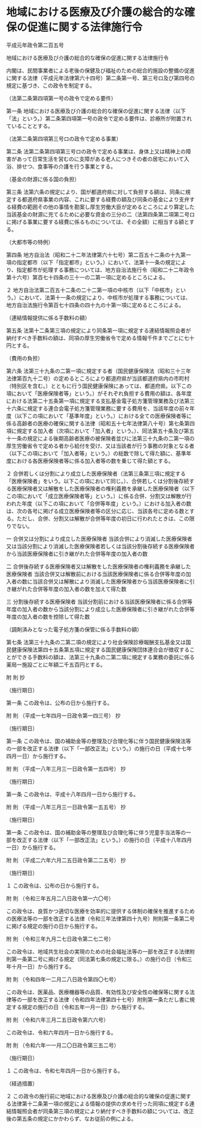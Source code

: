 # 地域における医療及び介護の総合的な確保の促進に関する法律施行令

平成元年政令第二百五号

地域における医療及び介護の総合的な確保の促進に関する法律施行令

内閣は、民間事業者による老後の保健及び福祉のための総合的施設の整備の促進に関する法律（平成元年法律第六十四号）第二条第一号、第三号ロ及び第四号の規定に基づき、この政令を制定する。

（法第二条第四項第一号の政令で定める要件）

第一条 地域における医療及び介護の総合的な確保の促進に関する法律（以下「法」という。）第二条第四項第一号の政令で定める要件は、診療所が附置されていることとする。

（法第二条第四項第三号ロの政令で定める事業）

第二条 法第二条第四項第三号ロの政令で定める事業は、身体上又は精神上の障害があって日常生活を営むのに支障がある老人につきその者の居宅において入浴、排せつ、食事等の介護を行う事業とする。

（基金の財源に係る国の負担）

第三条 法第六条の規定により、国が都道府県に対して負担する額は、同条に規定する都道府県事業の内容、これに要する経費の額及び同条の基金により支弁する経費の範囲その他の事情を勘案し厚生労働大臣が定めるところにより算定した当該基金の財源に充てるために必要な資金の三分の二（法第四条第二項第二号ロに掲げる事業に要する経費に係るものについては、その全額）に相当する額とする。

（大都市等の特例）

第四条 地方自治法（昭和二十二年法律第六十七号）第二百五十二条の十九第一項の指定都市（以下「指定都市」という。）において、法第十一条の規定により、指定都市が処理する事務については、地方自治法施行令（昭和二十二年政令第十六号）第百七十四条の三十一の二第一項に定めるところによる。

２ 地方自治法第二百五十二条の二十二第一項の中核市（以下「中核市」という。）において、法第十一条の規定により、中核市が処理する事務については、地方自治法施行令第百七十四条の四十九の十第一項に定めるところによる。

（連結情報提供に係る手数料の額）

第五条 法第十二条第三項の規定により同条第一項に規定する連結情報照会者が納付すべき手数料の額は、同項の厚生労働省令で定める情報千件までごとに七十円とする。

（費用の負担）

第六条 法第三十九条の二第一項に規定する者（国民健康保険法（昭和三十三年法律第百九十二号）の定めるところにより都道府県が当該都道府県内の市町村（特別区を含む。）とともに行う国民健康保険にあっては、都道府県。以下この項において「医療保険者等」という。）がそれぞれ負担する費用の額は、各年度における法第二十五条第一項に規定する支払基金電子処方箋管理業務及び法第三十六条に規定する連合会電子処方箋管理業務に要する費用を、当該年度の前々年度（以下この項において「基準年度」という。）における全ての医療保険者等に係る高齢者の医療の確保に関する法律（昭和五十七年法律第八十号）第七条第四項に規定する加入者（次項において「加入者」という。）、同法第五十条及び第五十一条の規定による後期高齢者医療の被保険者並びに法第三十九条の二第一項の厚生労働省令で定める者から給付を受け、又は当該者が行う事務の対象となる者（以下この項において「加入者等」という。）の総数で除して得た額に、基準年度における各医療保険者等に係る加入者等の数を乗じて得た額とする。

２ 合併若しくは分割により成立した医療保険者（法第三条第三項に規定する「医療保険者」をいう。以下この項において同じ。）、合併若しくは分割後存続する医療保険者又は解散をした医療保険者の権利義務を承継した医療保険者（以下この項において「成立医療保険者等」という。）に係る合併、分割又は解散が行われた年度（以下この項において「合併等年度」という。）における加入者の数は、次の各号に掲げる成立医療保険者等の区分に応じ、当該各号に定める数とする。ただし、合併、分割又は解散が合併等年度の初日に行われたときは、この限りでない。

一 合併又は分割により成立した医療保険者 当該合併により消滅した医療保険者又は当該分割により消滅した医療保険者若しくは当該分割後存続する医療保険者から当該医療保険者に引き継がれた合併等年度の加入者の数

二 合併後存続する医療保険者又は解散をした医療保険者の権利義務を承継した医療保険者 当該合併又は解散前における当該医療保険者に係る合併等年度の加入者の数に当該合併又は解散により消滅した医療保険者から当該医療保険者に引き継がれた合併等年度の加入者の数を加えて得た数

三 分割後存続する医療保険者 当該分割前における当該医療保険者に係る合併等年度の加入者の数から当該分割により成立した医療保険者に引き継がれた合併等年度の加入者の数を控除して得た数

（調剤済みとなった電子処方箋の保管に係る手数料の額）

第七条 法第三十九条の二第二項の規定により社会保険診療報酬支払基金又は国民健康保険法第四十五条第五項に規定する国民健康保険団体連合会が徴収することができる手数料の額は、法第三十九条の二第二項に規定する業務の委託に係る薬局一施設ごとに年額二千五百円とする。

附 則 抄

（施行期日）

第一条 この政令は、公布の日から施行する。

附 則 （平成一七年四月一日政令第一四三号） 抄

（施行期日）

第一条 この政令は、国の補助金等の整理及び合理化等に伴う国民健康保険法等の一部を改正する法律（以下「一部改正法」という。）の施行の日（平成十七年四月一日）から施行する。

附 則 （平成一八年三月三一日政令第一五四号） 抄

（施行期日）

第一条 この政令は、平成十八年四月一日から施行する。

附 則 （平成一八年三月三一日政令第一五五号） 抄

（施行期日）

第一条 この政令は、国の補助金等の整理及び合理化等に伴う児童手当法等の一部を改正する法律（以下「一部改正法」という。）の施行の日（平成十八年四月一日）から施行する。

附 則 （平成二六年六月二五日政令第二二五号） 抄

（施行期日）

１ この政令は、公布の日から施行する。

附 則 （令和三年五月二八日政令第一六〇号）

この政令は、良質かつ適切な医療を効率的に提供する体制の確保を推進するための医療法等の一部を改正する法律（令和三年法律第四十九号）附則第一条第二号に掲げる規定の施行の日から施行する。

附 則 （令和三年九月二七日政令第二七二号）

この政令は、地域共生社会の実現のための社会福祉法等の一部を改正する法律附則第一条第二号に掲げる規定（同法第七条の規定に限る。）の施行の日（令和三年十月一日）から施行する。

附 則 （令和四年一二月二八日政令第四〇七号）

この政令は、医薬品、医療機器等の品質、有効性及び安全性の確保等に関する法律等の一部を改正する法律（令和四年法律第四十七号）附則第一条ただし書に規定する規定の施行の日（令和五年一月一日）から施行する。

附 則 （令和六年三月二五日政令第六六号）

この政令は、令和六年四月一日から施行する。

附 則 （令和六年一一月二〇日政令第三五二号）

（施行期日）

１ この政令は、令和七年四月一日から施行する。

（経過措置）

２ この政令の施行前に地域における医療及び介護の総合的な確保の促進に関する法律第十二条第一項の規定による情報の提供の求めを行った同項に規定する連結情報照会者が同条第三項の規定により納付すべき手数料の額については、改正後の第五条の規定にかかわらず、なお従前の例による。
